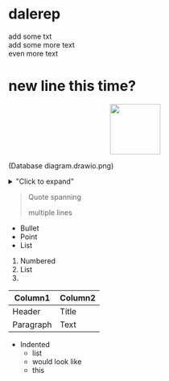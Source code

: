 # dalerep
add some txt       	
  add some more text  
even more text  
# new line this time?
<p align="center">
<img ="center" width="100" height="100" src="https://th.bing.com/th/id/R.4142ae1faf0ee1b6ca68e3ed9c629bec?rik=S4TGinb8opdZUA&riu=http%3a%2f%2fpluspng.com%2fimg-png%2fmanchester-city-logo-png-manchester-city-2272.png&ehk=IyFGHczsONQWiX0LVLKo9YD2sp6c0DikMd1LKtOMvG0%3d&risl=&pid=ImgRaw&r=0">
</p>
<p>
<src="https://raw.githubusercontent.com/drodbourne/dalerep/abdd36170493bf13e8193f90b4d960bf19bdb54d/Database%20diagram.drawio.png">
</p>

(Database diagram.drawio.png)

<details>
<summary>"Click to expand"</summary>
this is hidden
</details>

> Quote spanning
>
>
> multiple lines
* Bullet
* Point
* List

1. Numbered
2. List
3. 


| Column1     | Column2     |
| ----------- | ----------- |
| Header      | Title       |
| Paragraph   | Text        |

* Indented
    * list
    * would look like
     * this

